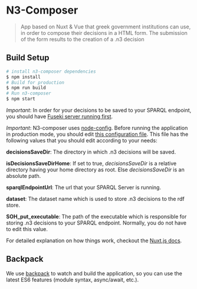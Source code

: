 # N3-Composer

> App based on Nuxt & Vue that greek government institutions can use, in order to compose their decisions in a HTML form. The submission of the form results to the creation of a .n3 decision

## Build Setup

``` bash
# install n3-composer dependencies
$ npm install
# Build for production
$ npm run build
# Run n3-composer
$ npm start
```

*Important*: In order for your decisions to be saved to your SPARQL endpoint, you should have [Fuseki server running first](https://github.com/eellak/gsoc17-diavgeia/tree/master/sparql_endpoint).

*Important*: N3-composer uses [node-config](https://github.com/lorenwest/node-config). Before running the application in production mode, you should edit [this configuration file](https://github.com/eellak/gsoc17-diavgeia/tree/master/n3-composer/config/production.json). This file has the following values that you should edit according to your needs:

**decisionsSaveDir**: The directory in which .n3 decisions will be saved.

**isDecisionsSaveDirHome**: If set to true, *decisionsSaveDir* is a relative directory having your home directory as root. Else *decisionsSaveDir* is an absolute path.

**sparqlEndpointUrl**: The url that your SPARQL Server is running.

**dataset**: The dataset name which is used to store .n3 decisions to the rdf store.

**SOH_put_executable**: The path of the executable which is responsible for storing .n3 decisions to your SPARQL endpoint. Normally, you do not have to edit this value.

For detailed explanation on how things work, checkout the [Nuxt.js docs](https://github.com/nuxt/nuxt.js).

## Backpack

We use [backpack](https://github.com/palmerhq/backpack) to watch and build the application, so you can use the latest ES6 features (module syntax, async/await, etc.).
